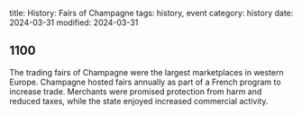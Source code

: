 title: History: Fairs of Champagne
tags: history, event
category: history
date: 2024-03-31
modified: 2024-03-31


 1100
-
The trading fairs of
 Champagne were the largest marketplaces in western Europe. Champagne
 hosted fairs annually as part of a French program to increase
 trade. Merchants were promised protection from harm and reduced
 taxes, while the state enjoyed increased commercial activity.





